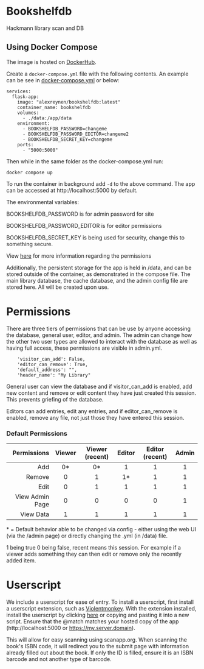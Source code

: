 # Bookshelfdb
Hackmann library scan and DB



## Using Docker Compose
The image is hosted on [DockerHub]("https://hub.docker.com/r/alexreynen/bookshelfdb").

Create a ```docker-compose.yml``` file with the following contents. An example can be see in [docker-compose.yml](/docker-compose.yml) or below:
```
services:
  flask-app:
    image: "alexreynen/bookshelfdb:latest"
    container_name: bookshelfdb
    volumes:
      - ./data:/app/data
    environment:
      - BOOKSHELFDB_PASSWORD=changeme
      - BOOKSHELFDB_PASSWORD_EDITOR=changeme2
      - BOOKSHELFDB_SECRET_KEY=changeme
    ports:
      - "5000:5000"
```

Then while in the same folder as the docker-compose.yml run:

```
docker compose up
```

To run the container in background add `-d` to the above command. The app can be accessed at http://localhost:5000 by default.

The environmental variables:

BOOKSHELFDB_PASSWORD is for admin password for site 

BOOKSHELFDB_PASSWORD_EDITOR is for editor permissions

BOOKSHELFDB_SECRET_KEY is being used for security, change this to something secure.

View [here](#permissions) for more information regarding the permissions


Additionally, the persistent storage for the app is held in /data, and can be stored outside of the container, as demonstrated in the compose file. The main library database, the cache database, and the admin config file are stored here. All will be created upon use.



# Permissions

There are three tiers of permissions that can be use by anyone accessing the database, general user, editor, and admin. The admin can change how the other two user types are allowed to interact with the database as well as having full access, these permissions are visible in admin.yml.
```
    'visitor_can_add': False,
    'editor_can_remove': True,
    'default_address': "",
    'header_name': "My Library"
```

General user can view the database and if visitor_can_add is enabled, add new content and remove or edit content they have just created this session.  This prevents griefing of the database.

Editors can add entries, edit any entries, and if editor_can_remove is enabled, remove any file, not just those they have entered this session.
### Default Permissions
|     Permissions | Viewer | Viewer (recent) | Editor | Editor (recent) | Admin |
|----------------:|:------:|:---------------:|:------:|:---------------:|:-----:|
|             Add |   0*   |       0*        |   1    |        1        |   1   |
|          Remove |   0    |        1        |   1*   |        1        |   1   |
|            Edit |   0    |        1        |   1    |        1        |   1   |
| View Admin Page |   0    |        0        |   0    |        0        |   1   |
|       View Data |   1    |        1        |   1    |        1        |   1   |

\* = Default behavior able to be changed via config - either using the web UI (via the /admin page) or directly changing the .yml (in /data) file.

1 being true 0 being false, recent means this session. For example if a viewer adds something they can then edit or remove only the recently added item. 

# Userscript
We include a userscript for ease of entry. To install a userscript, first install a userscript extension, such as [Violentmonkey]("https://violentmonkey.github.io/"). With the extension installed, install the userscript by clicking [here](https://github.com/HackmannInterns/bookshelfdb/raw/main/barcode.user.js) or copying and pasting it into a new script.  Ensure that the @match matches your hosted copy of the app (http://localhost:5000 or https://my.server.domain).

This will allow for easy scanning using scanapp.org. When scanning the book's ISBN code, it will redirect you to the submit page with information already filled out about the book. If only the ID is filled, ensure it is an ISBN barcode and not another type of barcode.
